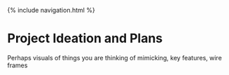 {% include navigation.html %}

# Project Ideation and Plans 
Perhaps visuals of things you are thinking of mimicking, key features, wire frames
